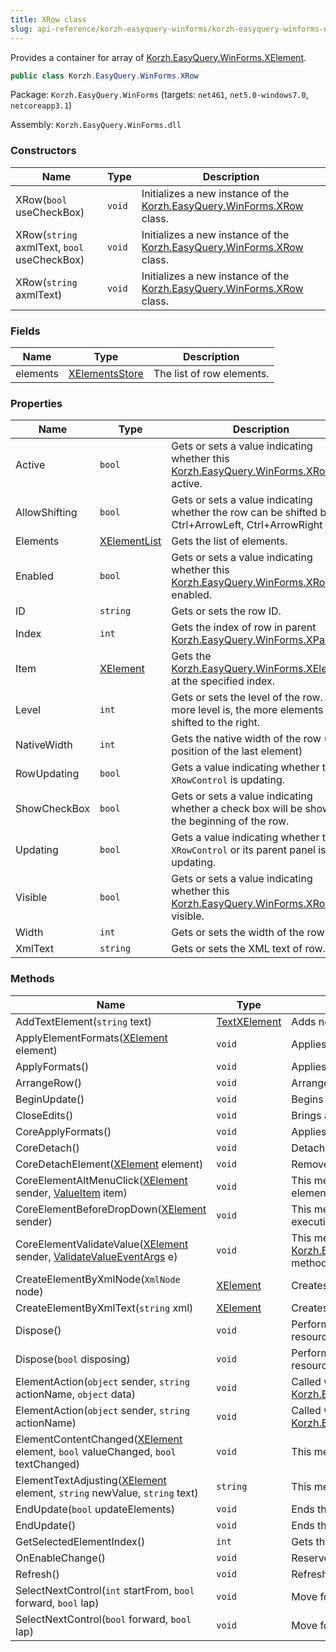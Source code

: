 ```yaml
---
title: XRow class
slug: api-reference/korzh-easyquery-winforms/korzh-easyquery-winforms-namespace/xrow-class
---
```


Provides a container for array of [Korzh.EasyQuery.WinForms.XElement](//easyquery/docs/api-reference/korzh-easyquery-winforms/korzh-easyquery-winforms-namespace/xelement-class).
```csharp
public class Korzh.EasyQuery.WinForms.XRow

```
Package: `Korzh.EasyQuery.WinForms` (targets: `net461`, `net5.0-windows7.0`, `netcoreapp3.1`)

Assembly: `Korzh.EasyQuery.WinForms.dll`

### Constructors

| Name | Type | Description | 
| --- | --- | --- | 
| XRow(`bool` useCheckBox) | `void` | Initializes a new instance of the [Korzh.EasyQuery.WinForms.XRow](//easyquery/docs/api-reference/korzh-easyquery-winforms/korzh-easyquery-winforms-namespace/xrow-class) class. | 
| XRow(`string` axmlText, `bool` useCheckBox) | `void` | Initializes a new instance of the [Korzh.EasyQuery.WinForms.XRow](//easyquery/docs/api-reference/korzh-easyquery-winforms/korzh-easyquery-winforms-namespace/xrow-class) class. | 
| XRow(`string` axmlText) | `void` | Initializes a new instance of the [Korzh.EasyQuery.WinForms.XRow](//easyquery/docs/api-reference/korzh-easyquery-winforms/korzh-easyquery-winforms-namespace/xrow-class) class. | 


### Fields

| Name | Type | Description | 
| --- | --- | --- | 
| elements | [XElementsStore](//easyquery/docs/api-reference/korzh-easyquery-winforms/korzh-easyquery-winforms-namespace/xelementsstore-class) | The list of row elements. | 


### Properties

| Name | Type | Description | 
| --- | --- | --- | 
| Active | `bool` | Gets or sets a value indicating whether this [Korzh.EasyQuery.WinForms.XRow](//easyquery/docs/api-reference/korzh-easyquery-winforms/korzh-easyquery-winforms-namespace/xrow-class) is active. | 
| AllowShifting | `bool` | Gets or sets a value indicating whether the row can be shifted by Ctrl+ArrowLeft, Ctrl+ArrowRight keys. | 
| Elements | [XElementList](//easyquery/docs/api-reference/korzh-easyquery-winforms/korzh-easyquery-winforms-namespace/xelementlist-class) | Gets the list of elements. | 
| Enabled | `bool` | Gets or sets a value indicating whether this [Korzh.EasyQuery.WinForms.XRow](//easyquery/docs/api-reference/korzh-easyquery-winforms/korzh-easyquery-winforms-namespace/xrow-class) is enabled. | 
| ID | `string` | Gets or sets the row ID. | 
| Index | `int` | Gets the index of row in parent [Korzh.EasyQuery.WinForms.XPanel](//easyquery/docs/api-reference/korzh-easyquery-winforms/korzh-easyquery-winforms-namespace/xpanel-class). | 
| Item | [XElement](//easyquery/docs/api-reference/korzh-easyquery-winforms/korzh-easyquery-winforms-namespace/xelement-class) | Gets the [Korzh.EasyQuery.WinForms.XElement](//easyquery/docs/api-reference/korzh-easyquery-winforms/korzh-easyquery-winforms-namespace/xelement-class) at the specified index. | 
| Level | `int` | Gets or sets the level of the row. The more level is, the more elements are shifted to the right. | 
| NativeWidth | `int` | Gets the native width of the row (right position of the last element) | 
| RowUpdating | `bool` | Gets a value indicating whether this `XRowControl` is updating. | 
| ShowCheckBox | `bool` | Gets or sets a value indicating whether a check box will be shown at the beginning of the row. | 
| Updating | `bool` | Gets a value indicating whether this `XRowControl` or its parent panel is updating. | 
| Visible | `bool` | Gets or sets a value indicating whether this [Korzh.EasyQuery.WinForms.XRow](//easyquery/docs/api-reference/korzh-easyquery-winforms/korzh-easyquery-winforms-namespace/xrow-class) is visible. | 
| Width | `int` | Gets or sets the width of the row. | 
| XmlText | `string` | Gets or sets the XML text of row. | 


### Methods

| Name | Type | Description | 
| --- | --- | --- | 
| AddTextElement(`string` text) | [TextXElement](//easyquery/docs/api-reference/korzh-easyquery-winforms/korzh-easyquery-winforms-namespace/textxelement-class) | Adds new [Korzh.EasyQuery.WinForms.TextXElement](//easyquery/docs/api-reference/korzh-easyquery-winforms/korzh-easyquery-winforms-namespace/textxelement-class) to the row. | 
| ApplyElementFormats([XElement](//easyquery/docs/api-reference/korzh-easyquery-winforms/korzh-easyquery-winforms-namespace/xelement-class) element) | `void` | Applies formats for one element. | 
| ApplyFormats() | `void` | Applies the formats used in parent object. This method is called when row is added into XPanel | 
| ArrangeRow() | `void` | Arranges the row in parent object. | 
| BeginUpdate() | `void` | Begins the update process. | 
| CloseEdits() | `void` | Brings all elements to initial state - hides any specific controls (Edit, Menu etc.) activated by user. | 
| CoreApplyFormats() | `void` | Applies the formats used in parent object. | 
| CoreDetach() | `void` | Detaches this row from the parent panel.  This method can be overridden in the inherited classes | 
| CoreDetachElement([XElement](//easyquery/docs/api-reference/korzh-easyquery-winforms/korzh-easyquery-winforms-namespace/xelement-class) element) | `void` | Removes all references and event handlers for some element  This method is called on element removal | 
| CoreElementAltMenuClick([XElement](//easyquery/docs/api-reference/korzh-easyquery-winforms/korzh-easyquery-winforms-namespace/xelement-class) sender, [ValueItem](//easyquery/docs/api-reference/korzh-easyquery-winforms/korzh-easyquery-winforms-namespace/valueitem-class) item) | `void` | This method is called when [Korzh.EasyQuery.WinForms.XElement.AltClick](//easyquery/docs/api-reference/korzh-easyquery-winforms/korzh-easyquery-winforms-namespace/xelement-class) event is raised in some element of the current row. | 
| CoreElementBeforeDropDown([XElement](//easyquery/docs/api-reference/korzh-easyquery-winforms/korzh-easyquery-winforms-namespace/xelement-class) sender) | `void` | This method is called at the beginning of [Korzh.EasyQuery.WinForms.XElement.DropDown](//easyquery/docs/api-reference/korzh-easyquery-winforms/korzh-easyquery-winforms-namespace/xelement-class) method execution in some element of the current row. | 
| CoreElementValidateValue([XElement](//easyquery/docs/api-reference/korzh-easyquery-winforms/korzh-easyquery-winforms-namespace/xelement-class) sender, [ValidateValueEventArgs](//easyquery/docs/api-reference/korzh-easyquery-winforms/korzh-easyquery-winforms-namespace/validatevalueeventargs-class) e) | `void` | This method is called when [Korzh.EasyQuery.WinForms.XElement.OnValidate(Korzh.EasyQuery.WinForms.ValidateValueEventArgs)](//easyquery/docs/api-reference/korzh-easyquery-winforms/korzh-easyquery-winforms-namespace/xelement-class) method is executed in some element of the current row. | 
| CreateElementByXmlNode(`XmlNode` node) | [XElement](//easyquery/docs/api-reference/korzh-easyquery-winforms/korzh-easyquery-winforms-namespace/xelement-class) | Creates the new [Korzh.EasyQuery.WinForms.XElement](//easyquery/docs/api-reference/korzh-easyquery-winforms/korzh-easyquery-winforms-namespace/xelement-class) by XML node. | 
| CreateElementByXmlText(`string` xml) | [XElement](//easyquery/docs/api-reference/korzh-easyquery-winforms/korzh-easyquery-winforms-namespace/xelement-class) | Creates the new [Korzh.EasyQuery.WinForms.XElement](//easyquery/docs/api-reference/korzh-easyquery-winforms/korzh-easyquery-winforms-namespace/xelement-class) by XML text. | 
| Dispose() | `void` | Performs application-defined tasks associated with freeing, releasing, or resetting unmanaged resources. | 
| Dispose(`bool` disposing) | `void` | Performs application-defined tasks associated with freeing, releasing, or resetting unmanaged resources. | 
| ElementAction(`object` sender, `string` actionName, `object` data) | `void` | Called when element performs the Action.  Just forwards call to [Korzh.EasyQuery.WinForms.XRow.Parent](//easyquery/docs/api-reference/korzh-easyquery-winforms/korzh-easyquery-winforms-namespace/xrow-class). | 
| ElementAction(`object` sender, `string` actionName) | `void` | Called when element performs the Action.  Just forwards call to [Korzh.EasyQuery.WinForms.XRow.Parent](//easyquery/docs/api-reference/korzh-easyquery-winforms/korzh-easyquery-winforms-namespace/xrow-class). | 
| ElementContentChanged([XElement](//easyquery/docs/api-reference/korzh-easyquery-winforms/korzh-easyquery-winforms-namespace/xelement-class) element, `bool` valueChanged, `bool` textChanged) | `void` | This method is called when the content of some element has been changed | 
| ElementTextAdjusting([XElement](//easyquery/docs/api-reference/korzh-easyquery-winforms/korzh-easyquery-winforms-namespace/xelement-class) element, `string` newValue, `string` text) | `string` | This method is called when we need to adjust element's text according to its value | 
| EndUpdate(`bool` updateElements) | `void` | Ends the update process. | 
| EndUpdate() | `void` | Ends the update process. | 
| GetSelectedElementIndex() | `int` | Gets the index of the selected element. | 
| OnEnableChange() | `void` | Reserved. Should raise EnableChange event. | 
| Refresh() | `void` | Refreshes this instance. | 
| SelectNextControl(`int` startFrom, `bool` forward, `bool` lap) | `void` | Move focus to the next element in the row. | 
| SelectNextControl(`bool` forward, `bool` lap) | `void` | Move focus to the next element in the row. |